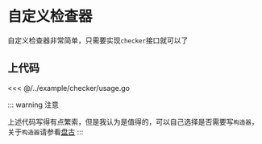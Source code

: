 # 自定义检查器

自定义检查器非常简单，只需要实现`checker`接口就可以了

## 上代码

<<< @/../example/checker/usage.go

::: warning 注意

上述代码写得有点繁索，但是我认为是值得的，可以自己选择是否需要写`构造器`，关于`构造器`请参看[盘古](https://pangu.pangum.tech)
:::

